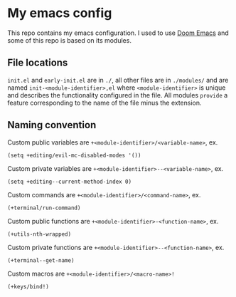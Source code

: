 # My emacs config

This repo contains my emacs configuration. I used to use [Doom Emacs](https://github.com/doomemacs/doomemacs) and some of this repo is based on its modules.

## File locations

`init.el` and `early-init.el` are in  `./`, all other files are in `./modules/` and are named `init-<module-identifier>,el` where `<module-identifier>` is unique and describes the functionality configured in the file. All modules `provide` a feature corresponding to the name of the file minus the extension.

## Naming convention

Custom public variables are `+<module-identifier>/<variable-name>`, ex.
``` elisp
(setq +editing/evil-mc-disabled-modes '())
```

Custom private variables are `+<module-identifier>--<variable-name>`, ex.
``` elisp
(setq +editing--current-method-index 0)
```

Custom commands are `+<module-identifier>/<command-name>`, ex.
```elisp
(+terminal/run-command)
```

Custom public functions are `+<module-identifier>-<function-name>`, ex.
```elisp
(+utils-nth-wrapped)
```

Custom private functions are `+<module-identifier>--<function-name>`, ex.
```elisp
(+terminal--get-name)
```

Custom macros are `+<module-identifier>/<macro-name>!`
```elisp
(+keys/bind!)
```
